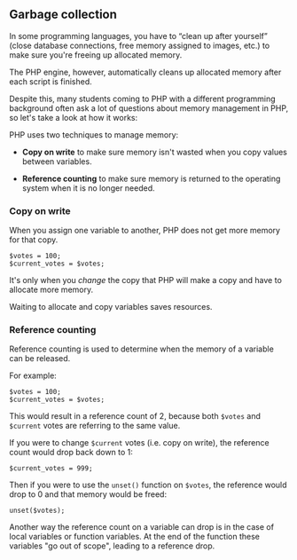 ## Garbage collection

In some programming languages, you have to &ldquo;clean up after yourself&rdquo; (close database connections, free memory assigned to images, etc.) to make sure you're freeing up allocated memory.

The PHP engine, however, automatically cleans up allocated memory after each script is finished.

Despite this, many students coming to PHP with a different programming background often ask a lot of questions about memory management in PHP, so let's take a look at how it works:

PHP uses two techniques to manage memory:

* **Copy on write** to make sure memory isn't wasted when you copy values between variables.

* **Reference counting** to make sure memory is returned to the operating system when it is no longer needed.

### Copy on write ###

When you assign one variable to another, PHP does not get more memory for that copy.

	$votes = 100;
	$current_votes = $votes; 
	
It's only when you *change* the copy that PHP will make a copy and have to allocate more memory.

Waiting to allocate and copy variables saves resources.

### Reference counting

Reference counting is used to determine when the memory of a variable can be released.

For example:

	$votes = 100;
	$current_votes = $votes;

This would result in a reference count of 2, because both `$votes` and `$current` votes are referring to the same value.

If you were to change `$current` votes (i.e. copy on write), the reference count would drop back down to 1:

	$current_votes = 999;

Then if you were to use the `unset()` function on `$votes`, the reference would drop to 0 and that memory would be freed:

	unset($votes);
	
Another way the reference count on a variable can drop is in the case of local variables or function variables. At the end of the function these variables "go out of scope", leading to a reference drop.
